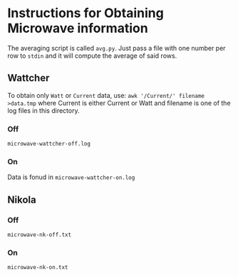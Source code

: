 # Instructions for Obtaining Microwave information
The averaging script is called `avg.py`. Just pass a file with one number per
row to `stdin` and it will compute the average of said rows.

## Wattcher
To obtain only `Watt` or `Current` data, use:
`awk '/Current/' filename >data.tmp` where Current is either Current or Watt
and filename is one of the log files in this directory.

### Off
`microwave-wattcher-off.log`

### On
Data is fonud in `microwave-wattcher-on.log`


## Nikola
### Off
`microwave-nk-off.txt`

### On
`microwave-nk-on.txt`
